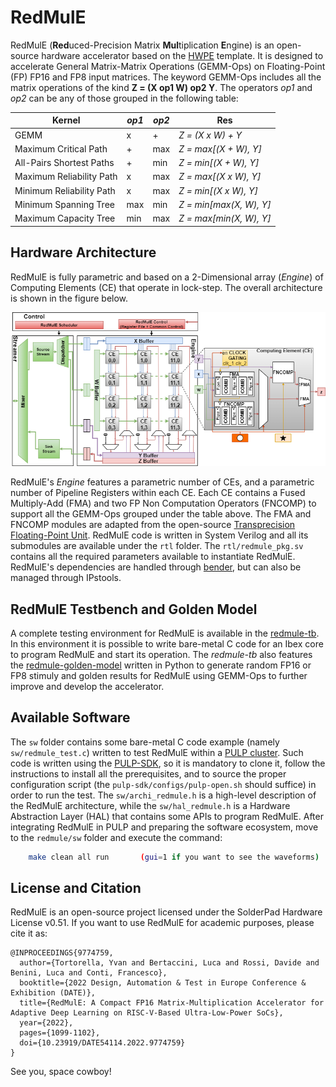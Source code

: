 # RedMulE
RedMulE (**Red**uced-Precision Matrix **Mul**tiplication **E**ngine) is an open-source hardware accelerator based on the [HWPE](https://hwpe-doc.readthedocs.io/en/latest/index.html) template. It is designed to accelerate General Matrix-Matrix Operations (GEMM-Ops) on Floating-Point (FP) FP16 and FP8 input matrices. The keyword GEMM-Ops includes all the matrix operations of the kind **Z = (X op1 W) op2 Y**. The operators *op1* and *op2* can be any of those grouped in the following table:

| Kernel                    | *op1*  | *op2*  | Res                                      |
| --------                  | -------- | -------- | --------                               |
|          GEMM             | x        |    +     | *Z = (X x W) + Y*
| Maximum Critical Path     |    +     |   max   | *Z = max[(X + W), Y]*
| All-Pairs Shortest Paths  |    +     |   min    | *Z = min[(X + W), Y]*
| Maximum Reliability Path  |    x     |   max    | *Z = max[(X x W), Y]*
| Minimum Reliability Path  |    x     |   max    | *Z = min[(X x W), Y]*
| Minimum Spanning Tree     |    max   |   min    | *Z = min[max(X, W), Y]*
| Maximum Capacity Tree     |    min   |   max    | *Z = max[min(X, W), Y]*

## Hardware Architecture
RedMulE is fully parametric and based on a 2-Dimensional array (*Engine*) of Computing Elements (CE) that operate in lock-step. The overall architecture is shown in the figure below.

![](doc/redmule_overview.png)

RedMulE's *Engine* features a parametric number of CEs, and a parametric number of Pipeline Registers within each CE. Each CE contains a Fused Multiply-Add (FMA) and two FP Non Computation Operators (FNCOMP) to support all the GEMM-Ops grouped under the table above. The FMA and FNCOMP modules are adapted from the open-source [Transprecision Floating-Point Unit](https://github.com/openhwgroup/cvfpu).
RedMulE code is written in System Verilog and all its submodules are available under the `rtl` folder. The `rtl/redmule_pkg.sv` contains all the required parameters available to instantiate RedMulE.
RedMulE's dependencies are handled through [bender](https://github.com/pulp-platform/bender), but can also be managed through IPstools.

## RedMulE Testbench and Golden Model
A complete testing environment for RedMulE is available in the [redmule-tb](https://github.com/pulp-platform/redmule-tb). In this environment it is possible to write bare-metal C code for an Ibex core to program RedMulE and start its operation. The *redmule-tb* also features the [redmule-golden-model](https://github.com/pulp-platform/redmule-golden-model) written in Python to generate random FP16 or FP8 stimuly and golden results for RedMulE using GEMM-Ops to further improve and develop the accelerator.

## Available Software
The `sw` folder contains some bare-metal C code example (namely `sw/redmule_test.c`) written to test RedMulE within a [PULP cluster](https://github.com/pulp-platform/pulp_cluster). Such code is written using the [PULP-SDK](https://github.com/pulp-platform/pulp-sdk), so it is mandatory to clone it, follow the instructions to install all the prerequisites, and to source the proper configuration script (the `pulp-sdk/configs/pulp-open.sh` should suffice) in order to run the test.
The `sw/archi_redmule.h` is a high-level description of the RedMulE architecture, while the `sw/hal_redmule.h` is a Hardware Abstraction Layer (HAL) that contains some APIs to program RedMulE.
After integrating RedMulE in PULP and preparing the software ecosystem, move to the `redmule/sw` folder and execute the command:

```bash
    make clean all run       (gui=1 if you want to see the waveforms)
```

## License and Citation
RedMulE is an open-source project licensed under the SolderPad Hardware License v0.51.
If you want to use RedMulE for academic purposes, please cite it as:

```
@INPROCEEDINGS{9774759,
  author={Tortorella, Yvan and Bertaccini, Luca and Rossi, Davide and Benini, Luca and Conti, Francesco},
  booktitle={2022 Design, Automation & Test in Europe Conference & Exhibition (DATE)}, 
  title={RedMulE: A Compact FP16 Matrix-Multiplication Accelerator for Adaptive Deep Learning on RISC-V-Based Ultra-Low-Power SoCs}, 
  year={2022},
  pages={1099-1102},
  doi={10.23919/DATE54114.2022.9774759}
}
```

See you, space cowboy!